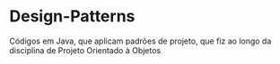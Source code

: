 # Design-Patterns
 Códigos em Java, que aplicam padrões de projeto, que fiz ao longo da disciplina de Projeto Orientado à Objetos
